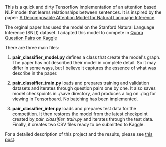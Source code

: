 This is a quick and dirty Tensorflow implementation of an attention based NLP model that learns relationships between sentences.
It is inspired by the paper: [A Decomposable Attention Model for Natural Language Inference](https://arxiv.org/pdf/1606.01933v1.pdf)

The orginal paper has used the model on the Stanford Natural Language Inference (SNLI) dataset. I adapted this model to compete in [Quora Question Pairs on Kaggle](https://www.kaggle.com/c/quora-question-pairs)

There are three main files:
1. **pair_classifier_model.py** defines a class that create the model's graph. The paper has not described their model in complete detail. So it may differ in some ways, but I believe it captures the essence of what was describe in the paper. 
    
2. **pair_classifier_train.py** loads and prepares training and validation datasets and iterates through question pairs one by one. It also saves model checkpoints in ./save directory, and produces a log on ./log for viewing in Tensorboard. No batching has been implemented. 
 
3. **pair_classifier_infer.py** loads and prepares test data for the competition. It then restores the model from the latest checkpoint created by *pair_classifier_train.py* and iterates through the test data. Finally, it creates two CSV files ready to be submitted to Kaggle. 

For a detailed description of this project and the results, please see [this post](http://www.siarez.com/projects/quora-question-pairs). 